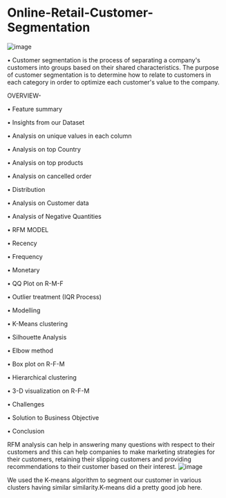 # Online-Retail-Customer-Segmentation
![image](https://github.com/bharatsoni0047/Online-Retail-Customer-Segmentation/assets/111848240/e8596d37-8fe2-4cee-ab59-36892a7c4a5e)



• Customer segmentation is the process of separating a company's customers into groups based on their shared characteristics. The purpose of customer segmentation is to determine how to relate to customers in each category in order to optimize each customer's value to the company.

OVERVIEW-

• Feature summary

• Insights from our Dataset

• Analysis on unique values in each column

• Analysis on top Country

• Analysis on top products

• Analysis on cancelled order

• Distribution

• Analysis on Customer data

• Analysis of Negative Quantities

• RFM MODEL

• Recency

• Frequency

• Monetary

• QQ Plot on R-M-F

• Outlier treatment (IQR Process)

• Modelling

• K-Means clustering

• Silhouette Analysis

• Elbow method

• Box plot on R-F-M

• Hierarchical clustering

• 3-D visualization on R-F-M

• Challenges

• Solution to Business Objective

• Conclusion

RFM analysis can help in answering many questions with respect to their customers and this can help companies to make marketing strategies for their 
customers, retaining their slipping customers and providing recommendations to their customer based on their interest.
![image](https://github.com/bharatsoni0047/Online-Retail-Customer-Segmentation/assets/111848240/df25d511-bab4-4003-a514-4634cfeed3fc)

 
We used the K-means algorithm to segment our customer in various clusters having similar similarity.K-means did a pretty good job here.
